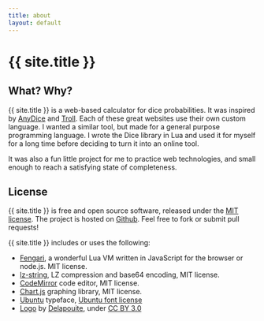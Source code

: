 ```yaml
---
title: about
layout: default
---
```


# {{ site.title }}

## What? Why?

{{ site.title }} is a web-based calculator for dice probabilities. It was inspired by [AnyDice](https://anydice.com/) and [Troll](https://topps.diku.dk/torbenm/troll.msp). Each of these great websites use their own custom language. I wanted a similar tool, but made for a general purpose programming language. I wrote the Dice library in Lua and used it for myself for a long time before deciding to turn it into an online tool.

It was also a fun little project for me to practice web technologies, and small enough to reach a satisfying state of completeness.

## License

{{ site.title }} is free and open source software, released under the [MIT license](LICENSE.html). The project is hosted on [Github](https://github.com/Castux/dice). Feel free to fork or submit pull requests!

{{ site.title }} includes or uses the following:

- [Fengari](https://fengari.io/), a wonderful Lua VM written in JavaScript for the browser or node.js. MIT license.
- [lz-string](https://pieroxy.net/blog/pages/lz-string/index.html), LZ compression and base64 encoding, MIT license.
- [CodeMirror](https://codemirror.net/) code editor, MIT license.
- [Chart.js](https://www.chartjs.org/) graphing library, MIT license.
- [Ubuntu](https://design.ubuntu.com/font/) typeface, [Ubuntu font license](https://ubuntu.com/legal/font-licence)
- [Logo](https://game-icons.net/1x1/delapouite/perspective-dice-six-faces-random.html) by [Delapouite](https://delapouite.com/), under [CC BY 3.0](https://creativecommons.org/licenses/by/3.0/)
